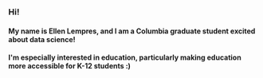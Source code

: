 ### Hi! 

#### My name is Ellen Lempres, and I am a Columbia graduate student excited about data science!

#### I'm especially interested in education, particularly making education more accessible for K-12 students :) 
